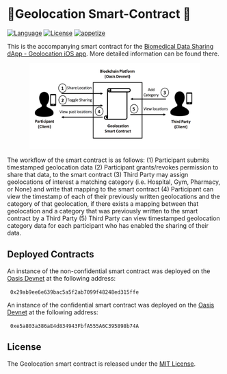 # 📍Geolocation Smart-Contract 📄
[![Language](https://img.shields.io/badge/language-Solidity-blue.svg?style=flat)](https://solidity.readthedocs.io/en/v0.5.4/)
[![License](https://img.shields.io/badge/License-MIT-brightgreen.svg?style=flat)](LICENSE)
[![appetize](https://img.shields.io/badge/App_Demo-appetize-orange.svg?style=flat)](https://appetize.io/app/zt5wb6e9qpu47ejk7k1ezqzv2c?device=iphonex&scale=75&orientation=portrait&osVersion=12.1&deviceColor=black)


This is the accompanying smart contract for the [Biomedical Data Sharing dApp - Geolocation iOS app](https://github.com/HD2i/Geolocation-iOS). More detailed information can be found there. 

<p align="center">
  <img src="WorkflowDiagram.png" width="400" height="200" />
</p>

The workflow of the smart contract is as follows: (1) Participant submits timestamped geolocation data  (2) Participant grants/revokes permission to share that data, to the smart contract (3) Third Party may assign geolocations of interest a matching category (i.e. Hospital, Gym, Pharmacy, or None) and write that mapping to the smart contract (4) Participant can view the timestamp of each of their previously written geolocations and the category of that geolocation, if there exists a mapping between that geolocation and a category that was previously written to the smart contract by a Third Party (5) Third Party can view timestamped geolocation category data for each participant who has enabled the sharing of their data.

## Deployed Contracts

An instance of the non-confidential smart contract was deployed on the [Oasis Devnet](https://docs.oasiscloud.io/en/latest/) at the following address: 

``` 0x29ab9ee6e639bac5a5f2ab7099f48248ed315ffe```


An instance of the confidential smart contract was deployed on the [Oasis Devnet](https://docs.oasiscloud.io/en/latest/) at the following address: 

``` 0xe5a803a386aE4d834943FbfA555A6C395898b74A```


## License

The Geolocation smart contract is released under the [MIT License](LICENSE).
